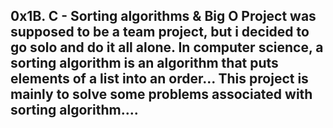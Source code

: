 ## 0x1B. C - Sorting algorithms & Big O Project was supposed to be a team project, but i decided to go solo and do it all alone. In computer science, a sorting algorithm is an algorithm that puts elements of a list into an order... This project is mainly to solve some problems associated with sorting algorithm....
